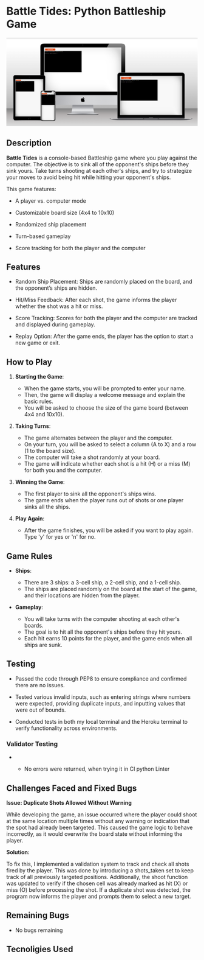 # Battle Tides: Python Battleship Game

![mockup](Mockup.png)

## Description
**Battle Tides**  is a console-based Battleship game where you play against the computer. The objective is to sink all of the opponent's ships before they sink yours. Take turns shooting at each other's ships, and try to strategize your moves to avoid being hit while hitting your opponent's ships.

This game features:

- A player vs. computer mode
* Customizable board size (4x4 to 10x10)
+ Randomized ship placement
- Turn-based gameplay
* Score tracking for both the player and the computer

## Features

- Random Ship Placement: Ships are randomly placed on the board, and the opponent’s ships are hidden.
* Hit/Miss Feedback: After each shot, the game informs the player whether the shot was a hit or miss.
+ Score Tracking: Scores for both the player and the computer are tracked and displayed during gameplay.
- Replay Option: After the game ends, the player has the option to start a new game or exit.

## How to Play

1. **Starting the Game**:

    - When the game starts, you will be prompted to enter your name.<br>
    * Then, the game will display a welcome message and explain the basic rules.<br>
    + You will be asked to choose the size of the game board (between 4x4 and 10x10).<br>

2. **Taking Turns**:

    - The game alternates between the player and the computer.<br>
    * On your turn, you will be asked to select a column (A to X) and a row (1 to the board size).<br>
    + The computer will take a shot randomly at your board.<br>
    - The game will indicate whether each shot is a hit (H) or a miss (M) for both you and the computer.<br>

3. **Winning the Game**:

    - The first player to sink all the opponent's ships wins.<br>
    * The game ends when the player runs out of shots or one player sinks all the ships.<br>

4. **Play Again**:

    - After the game finishes, you will be asked if you want to play again. Type 'y' for yes or 'n' for no.<br>


## Game Rules

- **Ships**:

    - There are 3 ships: a 3-cell ship, a 2-cell ship, and a 1-cell ship.
    * The ships are placed randomly on the board at the start of the game, and their locations are hidden from the player.

* **Gameplay**:

    - You will take turns with the computer shooting at each other's boards.
    * The goal is to hit all the opponent's ships before they hit yours.
    + Each hit earns 10 points for the player, and the game ends when all ships are sunk.

## Testing

- Passed the code through PEP8 to ensure compliance and confirmed there are no issues.
* Tested various invalid inputs, such as entering strings where numbers were expected, providing duplicate inputs, and inputting values that were out of bounds.
+ Conducted tests in both my local terminal and the Heroku terminal to verify functionality across environments.

### Validator Testing

- <a href="https://pep8ci.herokuapp.com/"></a><br>

    - No errors were returned, when trying it in CI python Linter


## Challenges Faced and Fixed Bugs
**Issue: Duplicate Shots Allowed Without Warning**

While developing the game, an issue occurred where the player could shoot at the same location multiple times without any warning or indication that the spot had already been targeted. This caused the game logic to behave incorrectly, as it would overwrite the board state without informing the player.

**Solution:**

To fix this, I implemented a validation system to track and check all shots fired by the player. This was done by introducing a shots_taken set to keep track of all previously targeted positions. Additionally, the shoot function was updated to verify if the chosen cell was already marked as hit (X) or miss (O) before processing the shot. If a duplicate shot was detected, the program now informs the player and prompts them to select a new target.


## Remaining Bugs

- No bugs remaining

## Tecnoligies Used
